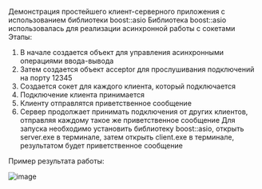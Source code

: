 Демонстрация простейшего клиент-серверного приложения с использованием библиотеки boost::asio
Библиотека boost::asio использовалась для реализации асинхронной работы с сокетами
Этапы:
1. В начале создается объект для управления асинхронными операциями ввода-вывода
2. Затем создается объект acceptor для прослушивания подключений на порту 12345
3. Создается сокет для каждого клиента, который подключается
4. Подключение клиента принимается
5. Клиенту отправлятся приветственное сообщение
6. Сервер продолжает принимать подключения от других клиентов, отправляя каждому такое же приветственное сообщение
Для запуска необходимо установить библиотеку boost::asio, открыть server.exe в терминале, затем открыть client.exe в терминале, результатом будет приветственное сообщение 

Пример результата работы:

![image](https://github.com/regretism/clientserver/assets/85019980/b60dd3f1-2d7e-448c-93d2-f5a665be4991)
